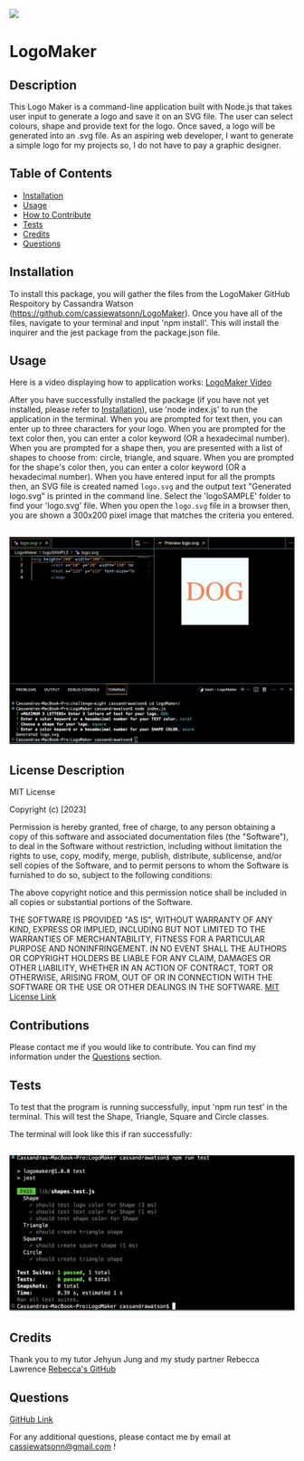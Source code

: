 ![](https://img.shields.io/badge/license-MIT-blue)
  
# LogoMaker

## Description

This Logo Maker is a command-line application built with Node.js that takes user input to generate a logo and save it on an SVG file. The user can select colours, shape and provide text for the logo. Once saved, a logo will be generated into an .svg file. As an aspiring web developer, I want to generate a simple logo for my projects so, I do not have to pay a graphic designer. 

## Table of Contents 

- [Installation](#installation)
- [Usage](#usage)
- [How to Contribute](#contributions)
- [Tests](#tests)
- [Credits](#credits)
- [Questions](#questions)

## Installation 

To install this package, you will gather the files from the LogoMaker GitHub Respoitory by Cassandra Watson (https://github.com/cassiewatsonn/LogoMaker). Once you have all of the files, navigate to your terminal and input 'npm install'. This will install the inquirer and the jest package from the package.json file. 

## Usage 

Here is a video displaying how to application works: [LogoMaker Video](https://drive.google.com/file/d/1xTjGwhot4iHYPFp2ERaNm5t8GoMX2PFQ/view)

After you have successfully installed the package (if you have not yet installed, please refer to [Installation](#installation)), use 'node index.js' to run the application in the terminal. When you are prompted for text then, you can enter up to three characters for your logo. When you are prompted for the text color then, you can enter a color keyword (OR a hexadecimal number). When you are prompted for a shape then, you are presented with a list of shapes to choose from: circle, triangle, and square. When you are prompted for the shape's color then, you can enter a color keyword (OR a hexadecimal number). When you have entered input for all the prompts then, an SVG file is created named `logo.svg` and the output text "Generated logo.svg" is printed in the command line. Select the 'logoSAMPLE' folder  to find  your 'logo.svg' file. When you open the `logo.svg` file in a browser then, you are shown a 300x200 pixel image that matches the criteria you entered. 

## ![LogoMaker](./examples/usage.png)


## License Description


MIT License

Copyright (c) [2023]
    
Permission is hereby granted, free of charge, to any person obtaining a copy
of this software and associated documentation files (the "Software"), to deal
in the Software without restriction, including without limitation the rights
to use, copy, modify, merge, publish, distribute, sublicense, and/or sell
copies of the Software, and to permit persons to whom the Software is
furnished to do so, subject to the following conditions:
    
The above copyright notice and this permission notice shall be included in all
copies or substantial portions of the Software.
    
THE SOFTWARE IS PROVIDED "AS IS", WITHOUT WARRANTY OF ANY KIND, EXPRESS OR
IMPLIED, INCLUDING BUT NOT LIMITED TO THE WARRANTIES OF MERCHANTABILITY,
FITNESS FOR A PARTICULAR PURPOSE AND NONINFRINGEMENT. IN NO EVENT SHALL THE
AUTHORS OR COPYRIGHT HOLDERS BE LIABLE FOR ANY CLAIM, DAMAGES OR OTHER
LIABILITY, WHETHER IN AN ACTION OF CONTRACT, TORT OR OTHERWISE, ARISING FROM,
OUT OF OR IN CONNECTION WITH THE SOFTWARE OR THE USE OR OTHER DEALINGS IN THE
SOFTWARE.
[MIT License Link](https://choosealicense.com/licenses/mit)

## Contributions

Please contact me if you would like to contribute. You can find my information under the [Questions](#questions) section. 

## Tests 

To test that the program is running successfully, input 'npm run test' in the terminal. This  will test the Shape, Triangle, Square and Circle classes. 

The terminal will look like this if ran successfully: 

## ![LogoMaker Tests](./examples/tests.png)

## Credits 

Thank you to my tutor Jehyun Jung and my study partner Rebecca Lawrence [Rebecca's GitHub](https://github.com/rkml14)

## Questions 

[GitHub Link](https://github.com/cassiewatsonn)

For any additional questions, please contact me by email at cassiewatsonn@gmail.com !
